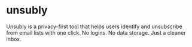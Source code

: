 # unsubly
Unsubly is a privacy-first tool that helps users identify and unsubscribe from email lists with one click. No logins. No data storage. Just a cleaner inbox.
